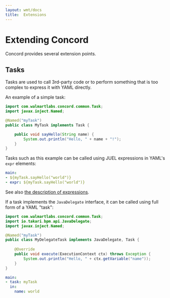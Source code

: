 ```yaml
---
layout: wmt/docs
title:  Extensions
---
```


# Extending Concord

Concord provides several extension points.

## Tasks

Tasks are used to call 3rd-party code or to perform something that is
too complex to express it with YAML directly.

An example of a simple task:
```java
import com.walmartlabs.concord.common.Task;
import javax.inject.Named;

@Named("myTask")
public class MyTask implements Task {

    public void sayHello(String name) {
        System.out.println("Hello, " + name + "!");
    }
}
```

Tasks such as this example can be called using JUEL expressions in YAML's `expr` elements:

```yaml
main:
- ${myTask.sayHello("world")}
- expr: ${myTask.sayHello("world")}
```

See also [the description of expressions](./yaml.html#expressions).

If a task implements the `JavaDelegate` interface, it can be called using full form of a YAML "task":
```java
import com.walmartlabs.concord.common.Task;
import io.takari.bpm.api.JavaDelegate;
import javax.inject.Named;

@Named("myTask")
public class MyDelegateTask implements JavaDelegate, Task {
   
    @Override
    public void execute(ExecutionContext ctx) throws Exception {
        System.out.println("Hello, " + ctx.getVariable("name"));
    }
}
```

```yaml
main:
- task: myTask
  in:
    name: world
```
